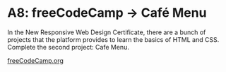 # A8: freeCodeCamp → Café Menu

In the New Responsive Web Design Certificate, there are a bunch of projects that the platform provides to learn the basics of HTML and CSS. Complete the second project: Cafe Menu.

[freeCodeCamp.org](https://www.freecodecamp.org/learn/2022/responsive-web-design/)

